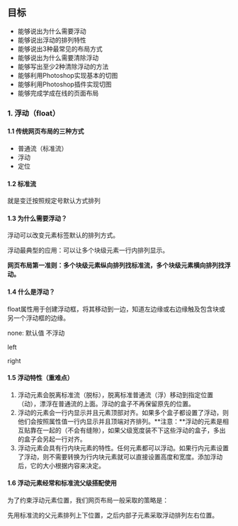 ## 目标

- 能够说出为什么需要浮动
- 能够说出浮动的排列特性
- 能够说出3种最常见的布局方式
- 能够说出为什么需要清除浮动
- 能够写出至少2种清除浮动的方法
- 能够利用Photoshop实现基本的切图
- 能够利用Photoshop插件实现切图
- 能够完成学成在线的页面布局

### 1. 浮动（float）

#### 1.1 传统网页布局的三种方式

- 普通流（标准流）
- 浮动
- 定位

#### 1.2 标准流

就是变迁按照规定号默认方式排列

#### 1.3 为什么需要浮动？

浮动可以改变元素标签默认的排列方式。

浮动最典型的应用：可以让多个块级元素一行内排列显示。

**网页布局第一准则：多个块级元素纵向排列找标准流，多个块级元素横向排列找浮动。**

#### 1.4 什么是浮动？

float属性用于创建浮动框，将其移动到一边，知道左边缘或右边缘触及包含块或另一个浮动框的边缘。

none: 默认值 不浮动

left

right

#### 1.5 浮动特性（重难点）

1. 浮动元素会脱离标准流（脱标），脱离标准普通流（浮）移动到指定位置（动），漂浮在普通流的上面。浮动的盒子不再保留原先的位置。
2. 浮动的元素会一行内显示并且元素顶部对齐。如果多个盒子都设置了浮动，则他们会按照属性值一行内显示并且顶端对齐排列。**注意：**浮动的元素是相互贴靠在一起的（不会有缝隙），如果父级宽度装不下这些浮动的盒子，多出的盒子会另起一行对齐。
3. 浮动元素会具有行内块元素的特性。任何元素都可以浮动。如果行内元素设置了浮动，则不需要转换为行内块元素就可以直接设置高度和宽度。添加浮动后，它的大小根据内容来决定。

#### 1.6 浮动元素经常和标准流父级搭配使用

为了约束浮动元素位置，我们网页布局一般采取的策略是：

先用标准流的父元素排列上下位置，之后内部子元素采取浮动排列左右位置。